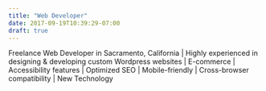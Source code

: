 ```yaml
---
title: "Web Developer"
date: 2017-09-19T10:39:29-07:00
draft: true
---
```


Freelance Web Developer in Sacramento, California |
Highly experienced in designing & developing custom Wordpress websites | E-commerce | Accessibility features | Optimized SEO | Mobile-friendly | Cross-browser compatibility | New Technology

